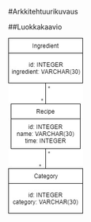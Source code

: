 #Arkkitehtuurikuvaus

##Luokkakaavio

![alt text](https://github.com/kuukelo/ot-harjoitustyo/blob/master/dokumentaatio/Luokkakaavio%20Recipedatabase.jpg)
